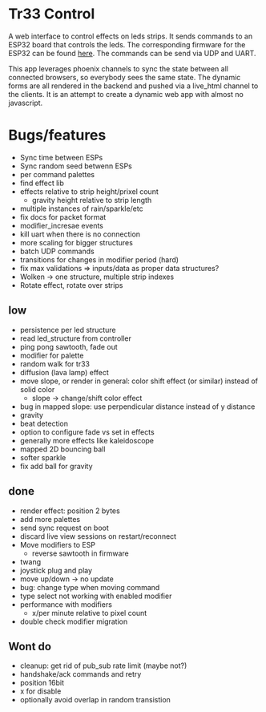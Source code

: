 # Tr33 Control

A web interface to control effects on leds strips. It sends commands to an ESP32 board that controls the leds. The corresponding firmware for the ESP32 can be found [here](https://github.com/xHain-hackspace/tr33). The commands can be send via UDP and UART.

This app leverages phoenix channels to sync the state between all connected browsers, so everybody sees the same state. The dynamic forms are all rendered in the backend and pushed via a live_html channel to the clients. It is an attempt to create a dynamic web app with almost no javascript.


# Bugs/features
* Sync time between ESPs
* Sync random seed betwenn ESPs
* per command palettes
* find effect lib
* effects relative to strip height/prixel count
  * gravity height relative to strip length
* multiple instances of rain/sparkle/etc
* fix docs for packet format
* modifier_incresae events
* kill uart when there is no connection
* more scaling for bigger structures
* batch UDP commands
* transitions for changes in modifier period (hard)
* fix max validations => inputs/data as proper data structures?
* Wolken -> one structure, multiple strip indexes
* Rotate effect, rotate over strips

## low

* persistence per led structure
* read led_structure from controller
* ping pong sawtooth, fade out
* modifier for palette 
* random walk for tr33
* diffusion (lava lamp) effect
* move slope, or render in general: color shift effect (or similar) instead of solid color 
  * slope -> change/shift color effect 
* bug in mapped slope: use perpendicular distance instead of y distance
* gravity
* beat detection
* option to configure fade vs set in effects
* generally more effects like kaleidoscope
* mapped 2D bouncing ball
* softer sparkle
* fix add ball for gravity


## done
* render effect: position 2 bytes
* add more palettes
* send sync request on boot
* discard live view sessions on restart/reconnect
* Move modifiers to ESP
  * reverse sawtooth in firmware
* twang
* joystick plug and play
* move up/down -> no update
* bug: change type when moving command
* type select not working with enabled modifier
* performance with modifiers
  * x/per minute relative to pixel count
* double check modifier migration
## Wont do
* cleanup: get rid of pub_sub rate limit (maybe not?)
* handshake/ack commands and retry
* position 16bit
* x for disable
* optionally avoid overlap in random transistion